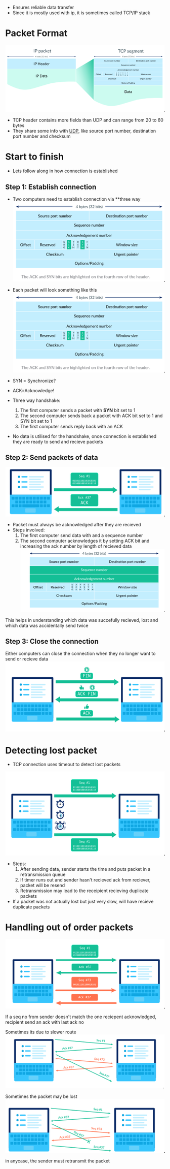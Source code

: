 - Ensures reliable data transfer
- Since it is mostly used with ip, it is sometimes called TCP/IP stack

# Packet Format
![Pasted image 20230113110732](Pasted%20image%2020230113110732.png)

- TCP header contains more fields than UDP and can range from 20 to 60 bytes
- They share some info with [UDP](UDP.md), like source port number, destination port number and checksum


# Start to finish
- Lets follow along in how connection is established

## Step 1: Establish connection
- Two computers need to establish connection via **three way 
![Pasted image 20230113111554](Pasted%20image%2020230113111554.png)

- Each packet will look something like this
![Pasted image 20230113111452](Pasted%20image%2020230113111452.png)

- SYN = Synchronize?
- ACK=Acknowledge!

- Three way handshake:
	1. The first computer sends a packet with **SYN** bit set to 1 
	2. The second computer sends back a packet with ACK bit set to 1 and SYN bit set to 1
	3. The first computer sends reply back with an ACK

- No data is utilised for the handshake, once connection is established they are ready to send and recieve packets

## Step 2: Send packets of data
![Pasted image 20230113114853](Pasted%20image%2020230113114853.png)

- Packet must always be acknowledged after they are recieved
- Steps involved:
	1. The first computer send data with and a sequence number
	2. The second computer acknowledges it by setting ACK bit and increasing the ack number by length of recieved data
![Pasted image 20230113122356](Pasted%20image%2020230113122356.png)

This helps in understanding which data was succefully recieved, lost  and which data was accidentally send twice

## Step 3: Close the connection
Either computers can close the connection when they no longer want to send or recieve data
![Pasted image 20230113122624](Pasted%20image%2020230113122624.png)

# Detecting lost packet
- TCP connection uses timeout to detect lost packets

![Pasted image 20230113123247](Pasted%20image%2020230113123247.png)

- Steps:
	1. After sending data, sender starts the time and puts packet in a retransmission queue
	2. If timer runs out and sender hasn't recieved ack from reciever, packet will be resend
	3. Retransmission may lead to the receipient recieving duplicate packets
- If a packet was not actually lost but just very slow, will have recieve duplicate packets

# Handling out of order packets
![Pasted image 20230113124139](Pasted%20image%2020230113124139.png)

If a seq no from sender doesn't match the one reciepent acknowledged, recipient send an ack with last ack no

Sometimes its due to slower route
![Pasted image 20230113125104](Pasted%20image%2020230113125104.png)

Sometimes the packet may be lost
![Pasted image 20230113125137](Pasted%20image%2020230113125137.png)


in anycase,  the sender must retransmit the packet